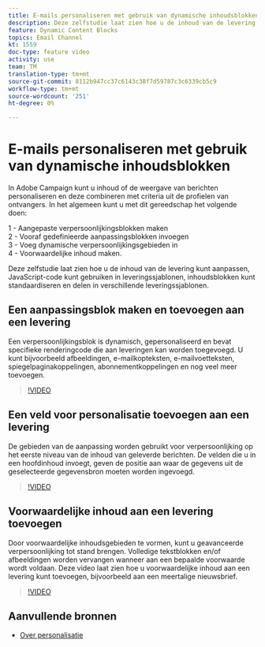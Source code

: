 ```yaml
---
title: E-mails personaliseren met gebruik van dynamische inhoudsblokken
description: Deze zelfstudie laat zien hoe u de inhoud van de levering kunt aanpassen, JavaScript-code kunt gebruiken in leveringssjablonen, inhoudsblokken kunt standaardiseren en delen in verschillende leveringssjablonen.
feature: Dynamic Content Blocks
topics: Email Channel
kt: 1559
doc-type: feature video
activity: use
team: TM
translation-type: tm+mt
source-git-commit: 8112b947cc37c6143c38f7d59787c3c6339cb5c9
workflow-type: tm+mt
source-wordcount: '251'
ht-degree: 0%

---
```



# E-mails personaliseren met gebruik van dynamische inhoudsblokken

In Adobe Campaign kunt u inhoud of de weergave van berichten personaliseren en deze combineren met criteria uit de profielen van ontvangers. In het algemeen kunt u met dit gereedschap het volgende doen:

1 - Aangepaste verpersoonlijkingsblokken maken\
2 - Vooraf gedefinieerde aanpassingsblokken invoegen\
3 - Voeg dynamische verpersoonlijkingsgebieden in\
4 - Voorwaardelijke inhoud maken.

Deze zelfstudie laat zien hoe u de inhoud van de levering kunt aanpassen, JavaScript-code kunt gebruiken in leveringssjablonen, inhoudsblokken kunt standaardiseren en delen in verschillende leveringssjablonen.

## Een aanpassingsblok maken en toevoegen aan een levering

Een verpersoonlijkingsblok is dynamisch, gepersonaliseerd en bevat specifieke renderingcode die aan leveringen kan worden toegevoegd. U kunt bijvoorbeeld afbeeldingen, e-mailkopteksten, e-mailvoetteksten, spiegelpaginakoppelingen, abonnementkoppelingen en nog veel meer toevoegen.

>[!VIDEO](https://video.tv.adobe.com/v/24924?quality=12)

## Een veld voor personalisatie toevoegen aan een levering

De gebieden van de aanpassing worden gebruikt voor verpersoonlijking op het eerste niveau van de inhoud van geleverde berichten. De velden die u in een hoofdinhoud invoegt, geven de positie aan waar de gegevens uit de geselecteerde gegevensbron moeten worden ingevoegd.

>[!VIDEO](https://video.tv.adobe.com/v/24925?quality=12)

## Voorwaardelijke inhoud aan een levering toevoegen

Door voorwaardelijke inhoudsgebieden te vormen, kunt u geavanceerde verpersoonlijking tot stand brengen. Volledige tekstblokken en/of afbeeldingen worden vervangen wanneer aan een bepaalde voorwaarde wordt voldaan. Deze video laat zien hoe u voorwaardelijke inhoud aan een levering kunt toevoegen, bijvoorbeeld aan een meertalige nieuwsbrief.

>[!VIDEO](https://video.tv.adobe.com/v/24926?quality=12)

## Aanvullende bronnen

* [Over personalisatie](https://docs.adobe.com/content/help/en/campaign-classic/using/sending-messages/personalizing-deliveries/about-personalization.html)
